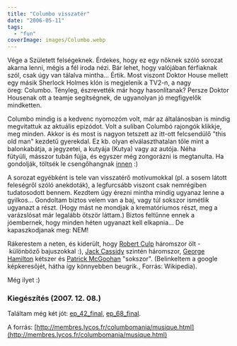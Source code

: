 ```yaml
---
title: "Columbo visszatér"
date: "2006-05-11"
tags: 
  - "fun"
coverImage: images/Columbo.webp
---
```


Vége a Született felségeknek. Érdekes, hogy ez egy nőknek szóló sorozat akarna lenni, mégis a fél iroda nézi. Bár lehet, hogy valójában férfiaknak szól, csak úgy van tálalva mintha... Értik. Most viszont Doktor House mellett egy másik Sherlock Holmes klón is megjelenik a TV2-n, a nagy öreg: Columbo. Tényleg, észrevették már hogy hasonlítanak? Persze Doktor Housenak ott a teamje segítségnek, de ugyanolyan jó megfigyelők mindketten.

Columbo mindig is a kedvenc nyomozóm volt, már az általánosban is mindig megvitattuk az aktuális epizódot. Volt a suliban Columbó rajongók klikkje, meg minden. Akkor is és most is nagyon tetszett az itt-ott felcsendülő "this old man" kezdetű gyerekdal. Ez kb. olyan elválaszthatalan tőle mint a balonkabátja, a jegyzetei, a kutyája (Kutya) vagy az autója. Néha fütyüli, másszor tubán fújja, és egyszer még zongorázni is megtanulta. Ha gondolják, töltsék le csengőhangnak [innen](files/columbo.mp3) :)

A sorozat egyébként is tele van visszatérő motívumokkal (pl. a sosem látott feleségről szóló anekdoták), a legfurcsább viszont csak nemrégiben tudatosodott bennem. Kezdtem úgy érezni mintha mindig ugyanaz lenne a gyilkos... Gondoltam biztos velem van a baj, vagy túl sokszor ismétlik ugyanazt a részt. (Hogy mást ne mondjak a krematóriumos részt, meg a varázslósat már legalább ötször láttam.) Biztos feltűnne ennek a jóembernek, hogy minden héten ugyanazt kell elkapnia... De kapaszkodjanak meg: NEM!

Rákerestem a neten, és kiderült, hogy [Robert Culp](http://images.google.com/images?q=robert+culp "Robert Culp") háromszor ölt - különböző bajuszokkal :), [Jack Cassidy](http://images.google.com/images?q=jack+cassidy "Jack Cassidy") szintén háromszor, [George Hamilton](http://images.google.com/images?q=george+hamilton "George Hamilton") kétszer és [Patrick McGoohan](http://images.google.com/images?q=patrick+mcgoohan "Patrick McGoohan") "sokszor". (Belinkeltem a google képkeresőjét, hátha így könnyebben beugrik., Forrás: Wikipedia).

Még ilyet :)

### Kiegészítés (2007. 12. 08.)

Találtam még két jót: [ep_42_final](files/ep_42_final.mp3), [ep_68_final](files/ep_68_final.mp3).

A forrás: [http://membres.lycos.fr/columbomania/musique.html](http://membres.lycos.fr/columbomania/musique.html)
